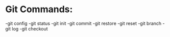 # Git Commands:

-git config
-git status
-git init
-git commit
-git restore
-git reset
-git branch
-git log
-git checkout
